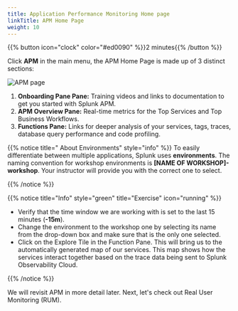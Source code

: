 ```yaml
---
title: Application Performance Monitoring Home page
linkTitle: APM Home Page 
weight: 10
---
```

 
{{% button icon="clock" color="#ed0090" %}}2 minutes{{% /button %}}

Click **APM** in the main menu, the APM Home Page is made up of 3 distinct sections:

![APM page](../../images/apm-main.png)

1. **Onboarding Pane Pane:** Training videos and links to documentation to get you started with Splunk APM.
2. **APM Overview Pane:** Real-time metrics for the Top Services and Top Business Workflows.
3. **Functions Pane:** Links for deeper analysis of your services, tags, traces, database query performance and code profiling.

{{% notice title=" About Environments" style="info" %}}
To easily differentiate between multiple applications, Splunk uses **environments**. The naming convention for workshop environments is **[NAME OF WORKSHOP]-workshop**. Your instructor will provide you with the correct one to select.

{{% /notice %}}

{{% notice title="Info" style="green" title="Exercise" icon="running" %}}

* Verify that the time window we are working with is set to the last 15 minutes (**-15m**).
* Change the environment to the workshop one by selecting its name from the drop-down box and make sure that is the only one selected.
* Click on the Explore Tile in the Function Pane. This will bring us to the automatically generated map of our services. This map shows how the services interact together based on the trace data being sent to Splunk Observability Cloud.

{{% /notice %}}

We will revisit APM in more detail later. Next, let's check out Real User Monitoring (RUM).
